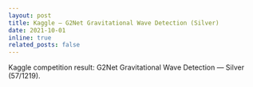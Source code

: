 ```yaml
---
layout: post
title: Kaggle — G2Net Gravitational Wave Detection (Silver)
date: 2021-10-01
inline: true
related_posts: false
---
```


Kaggle competition result: G2Net Gravitational Wave Detection — Silver (57/1219).

